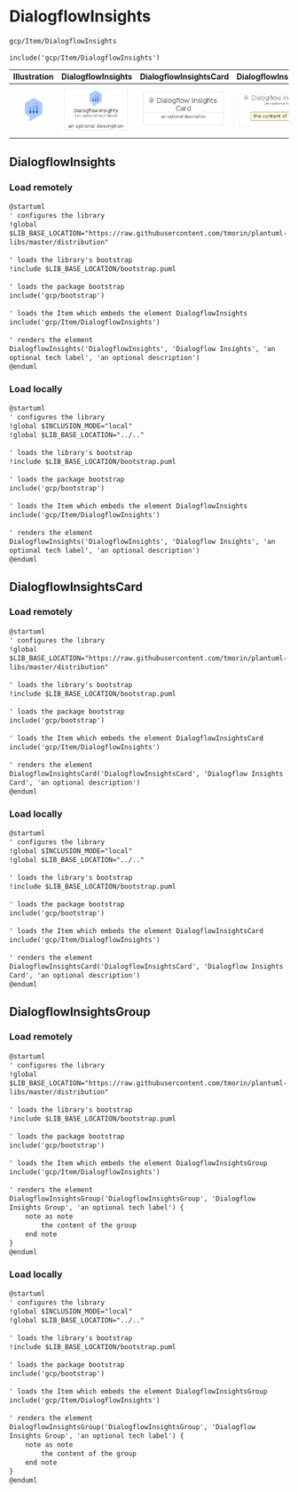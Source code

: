 # DialogflowInsights


```text
gcp/Item/DialogflowInsights
```

```text
include('gcp/Item/DialogflowInsights')
```



| Illustration | DialogflowInsights | DialogflowInsightsCard | DialogflowInsightsGroup |
| :---: | :---: | :---: | :---: |
| ![illustration for Illustration](../../gcp/Item/DialogflowInsights.png) | ![illustration for DialogflowInsights](../../gcp/Item/DialogflowInsights.Local.png) | ![illustration for DialogflowInsightsCard](../../gcp/Item/DialogflowInsightsCard.Local.png) | ![illustration for DialogflowInsightsGroup](../../gcp/Item/DialogflowInsightsGroup.Local.png) |




## DialogflowInsights

### Load remotely
```plantuml
@startuml
' configures the library
!global $LIB_BASE_LOCATION="https://raw.githubusercontent.com/tmorin/plantuml-libs/master/distribution"

' loads the library's bootstrap
!include $LIB_BASE_LOCATION/bootstrap.puml

' loads the package bootstrap
include('gcp/bootstrap')

' loads the Item which embeds the element DialogflowInsights
include('gcp/Item/DialogflowInsights')

' renders the element
DialogflowInsights('DialogflowInsights', 'Dialogflow Insights', 'an optional tech label', 'an optional description')
@enduml
```

### Load locally
```plantuml
@startuml
' configures the library
!global $INCLUSION_MODE="local"
!global $LIB_BASE_LOCATION="../.."

' loads the library's bootstrap
!include $LIB_BASE_LOCATION/bootstrap.puml

' loads the package bootstrap
include('gcp/bootstrap')

' loads the Item which embeds the element DialogflowInsights
include('gcp/Item/DialogflowInsights')

' renders the element
DialogflowInsights('DialogflowInsights', 'Dialogflow Insights', 'an optional tech label', 'an optional description')
@enduml
```

## DialogflowInsightsCard

### Load remotely
```plantuml
@startuml
' configures the library
!global $LIB_BASE_LOCATION="https://raw.githubusercontent.com/tmorin/plantuml-libs/master/distribution"

' loads the library's bootstrap
!include $LIB_BASE_LOCATION/bootstrap.puml

' loads the package bootstrap
include('gcp/bootstrap')

' loads the Item which embeds the element DialogflowInsightsCard
include('gcp/Item/DialogflowInsights')

' renders the element
DialogflowInsightsCard('DialogflowInsightsCard', 'Dialogflow Insights Card', 'an optional description')
@enduml
```

### Load locally
```plantuml
@startuml
' configures the library
!global $INCLUSION_MODE="local"
!global $LIB_BASE_LOCATION="../.."

' loads the library's bootstrap
!include $LIB_BASE_LOCATION/bootstrap.puml

' loads the package bootstrap
include('gcp/bootstrap')

' loads the Item which embeds the element DialogflowInsightsCard
include('gcp/Item/DialogflowInsights')

' renders the element
DialogflowInsightsCard('DialogflowInsightsCard', 'Dialogflow Insights Card', 'an optional description')
@enduml
```

## DialogflowInsightsGroup

### Load remotely
```plantuml
@startuml
' configures the library
!global $LIB_BASE_LOCATION="https://raw.githubusercontent.com/tmorin/plantuml-libs/master/distribution"

' loads the library's bootstrap
!include $LIB_BASE_LOCATION/bootstrap.puml

' loads the package bootstrap
include('gcp/bootstrap')

' loads the Item which embeds the element DialogflowInsightsGroup
include('gcp/Item/DialogflowInsights')

' renders the element
DialogflowInsightsGroup('DialogflowInsightsGroup', 'Dialogflow Insights Group', 'an optional tech label') {
    note as note
        the content of the group
    end note
}
@enduml
```

### Load locally
```plantuml
@startuml
' configures the library
!global $INCLUSION_MODE="local"
!global $LIB_BASE_LOCATION="../.."

' loads the library's bootstrap
!include $LIB_BASE_LOCATION/bootstrap.puml

' loads the package bootstrap
include('gcp/bootstrap')

' loads the Item which embeds the element DialogflowInsightsGroup
include('gcp/Item/DialogflowInsights')

' renders the element
DialogflowInsightsGroup('DialogflowInsightsGroup', 'Dialogflow Insights Group', 'an optional tech label') {
    note as note
        the content of the group
    end note
}
@enduml
```

